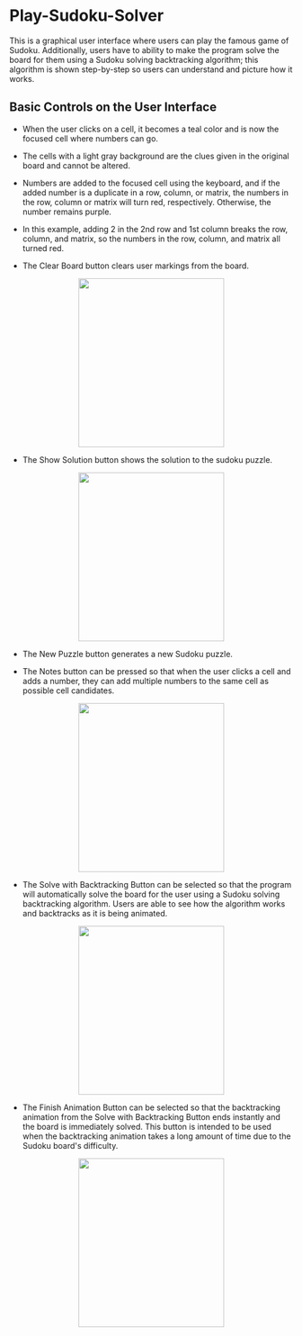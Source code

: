 # Play-Sudoku-Solver
This is a graphical user interface where users can play the famous game of Sudoku. Additionally, users have to ability to make the program solve the board for them using a Sudoku solving backtracking algorithm; this algorithm is shown step-by-step so users can understand and picture how it works.

## Basic Controls on the User Interface

- When the user clicks on a cell, it becomes a teal color and is now the focused cell where numbers can go.

- The cells with a light gray background are the clues given in the original board and cannot be altered.

- Numbers are added to the focused cell using the keyboard, and if the added number is a duplicate in a row, column, or matrix, the numbers in the row, column or matrix will  turn red, respectively. Otherwise, the number remains purple.

- In this example, adding 2 in the 2nd row and 1st column breaks the row, column, and matrix, so the numbers in the row, column, and matrix all turned red.

- The Clear Board button clears user markings from the board.

<p align = "center">
  <img src = "https://user-images.githubusercontent.com/63945057/88468122-f25e4480-ce93-11ea-92e3-b90654477014.gif" width = 259 height = 300>
</p>  


- The Show Solution button shows the solution to the sudoku puzzle.

<p align = "center">
  <img src = "https://user-images.githubusercontent.com/63945057/88468190-b5468200-ce94-11ea-83ad-67d557e88bd7.gif" width = 259 height = 300>
</p>  

- The New Puzzle button generates a new Sudoku puzzle.

- The Notes button can be pressed so that when the user clicks a cell and adds a number, they can add multiple numbers to the same cell as possible cell candidates.

<p align = "center">
  <img src = "https://user-images.githubusercontent.com/63945057/88468203-f9d21d80-ce94-11ea-9661-46228bd20f0a.gif" width = 259 height = 300>
</p>  

- The Solve with Backtracking Button can be selected so that the program will automatically solve the board for the user using a Sudoku solving backtracking algorithm. Users are able to see how the algorithm works and backtracks as it is being animated.

<p align = "center">
  <img src = "https://user-images.githubusercontent.com/63945057/88468310-5eda4300-ce96-11ea-8ce8-4e3d59d4727c.gif" width = 259 height = 300>
</p>  

- The Finish Animation Button can be selected so that the backtracking animation from the Solve with Backtracking Button ends instantly and the board is immediately solved. This button is intended to be used when the backtracking animation takes a long amount of time due to the Sudoku board's difficulty.

<p align = "center">
  <img src = "https://user-images.githubusercontent.com/63945057/88468319-8c26f100-ce96-11ea-8bf0-5885e15ec023.gif" width = 259 height = 300>
</p>  

